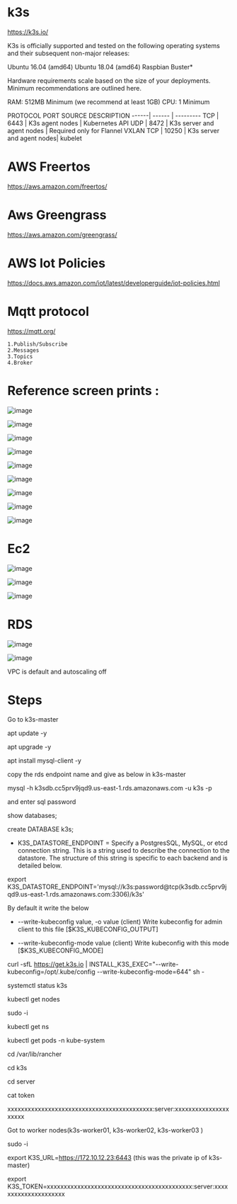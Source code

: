 

# k3s

https://k3s.io/


K3s is officially supported and tested on the following operating systems and their subsequent non-major releases:

Ubuntu 16.04 (amd64)
Ubuntu 18.04 (amd64)
Raspbian Buster*

Hardware requirements scale based on the size of your deployments. Minimum recommendations are outlined here.

RAM: 512MB Minimum (we recommend at least 1GB)
CPU: 1 Minimum


PROTOCOL	PORT	SOURCE	DESCRIPTION
------| ------ | ---------
TCP	| 6443 | 	K3s agent nodes	| Kubernetes API
UDP |	8472	| K3s server and agent nodes	| Required only for Flannel VXLAN
TCP	| 10250	| K3s server and agent nodes| kubelet


# AWS Freertos

https://aws.amazon.com/freertos/


# Aws Greengrass

https://aws.amazon.com/greengrass/


# AWS Iot Policies

https://docs.aws.amazon.com/iot/latest/developerguide/iot-policies.html


# Mqtt protocol

https://mqtt.org/

```
1.Publish/Subscribe
2.Messages
3.Topics
4.Broker

```


# Reference screen prints :


![image](https://user-images.githubusercontent.com/33985509/98452431-97551280-214f-11eb-84a5-d38d3a4620de.png)


![image](https://user-images.githubusercontent.com/33985509/98452436-a50a9800-214f-11eb-97dc-d8b3598f11a7.png)


![image](https://user-images.githubusercontent.com/33985509/98452424-860c0600-214f-11eb-866c-826159abfd28.png)


![image](https://user-images.githubusercontent.com/33985509/98452417-7a204400-214f-11eb-89e3-5f103ca7b2ee.png)


![image](https://user-images.githubusercontent.com/33985509/98452412-6aa0fb00-214f-11eb-91dd-616fe22fdc36.png)


![image](https://user-images.githubusercontent.com/33985509/98452449-c075a300-214f-11eb-9984-f10aa0476872.png)


![image](https://user-images.githubusercontent.com/33985509/98452458-d8e5bd80-214f-11eb-8bb8-e7c15bc6d0c9.png)


![image](https://user-images.githubusercontent.com/33985509/98452461-e4d17f80-214f-11eb-968a-2f0773d370c9.png)


![image](https://user-images.githubusercontent.com/33985509/98452486-19ddd200-2150-11eb-9434-e31252e58742.png)





# Ec2

![image](https://user-images.githubusercontent.com/33985509/98452583-e51e4a80-2150-11eb-9764-b5ee34fc6e66.png)

![image](https://user-images.githubusercontent.com/33985509/98452594-fb2c0b00-2150-11eb-90ac-9b645e4f921d.png)

![image](https://user-images.githubusercontent.com/33985509/98452720-1ea38580-2152-11eb-8604-3ebb23811d98.png)

# RDS

![image](https://user-images.githubusercontent.com/33985509/98452742-51e61480-2152-11eb-8534-7976c8f9bcea.png)


![image](https://user-images.githubusercontent.com/33985509/98452769-7f32c280-2152-11eb-9042-cd4da8767aed.png)


VPC is default and autoscaling off


# Steps


Go to k3s-master

apt update -y

apt upgrade -y

apt install mysql-client -y


copy the rds endpoint name and give as below in k3s-master

mysql -h k3sdb.cc5prv9jqd9.us-east-1.rds.amazonaws.com -u k3s -p

and enter sql password


show databases;

create DATABASE k3s;

* K3S_DATASTORE_ENDPOINT = Specify a PostgresSQL, MySQL, or etcd connection string. This is a string used to describe the connection to the datastore. The structure of this string is specific to each backend and is detailed below.


export K3S_DATASTORE_ENDPOINT='mysql://k3s:password@tcp(k3sdb.cc5prv9jqd9.us-east-1.rds.amazonaws.com:3306)/k3s'

By default it write the below

* --write-kubeconfig value, -o value         (client) Write kubeconfig for admin client to this file [$K3S_KUBECONFIG_OUTPUT]

* --write-kubeconfig-mode value              (client) Write kubeconfig with this mode [$K3S_KUBECONFIG_MODE]



curl -sfL https://get.k3s.io | INSTALL_K3S_EXEC="--write-kubeconfig=/opt/.kube/config --write-kubeconfig-mode=644" sh -

systemctl status k3s

kubectl get nodes

sudo -i

kubectl get ns

kubectl get pods -n kube-system

cd /var/lib/rancher

cd k3s

cd server

cat token

xxxxxxxxxxxxxxxxxxxxxxxxxxxxxxxxxxxxxxxxxxx:server:xxxxxxxxxxxxxxxxxxxxx

Got to worker nodes(k3s-worker01, k3s-worker02, k3s-worker03 )


sudo -i

export K3S_URL=https://172.10.12.23:6443 (this was the private ip of k3s-master)


export K3S_TOKEN=xxxxxxxxxxxxxxxxxxxxxxxxxxxxxxxxxxxxxxxxxxx:server:xxxxxxxxxxxxxxxxxxxxx

